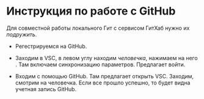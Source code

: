 # Инструкция по работе с GitHub

Для совместной работы локального Гит с сервисом ГитХаб нужно их *подружить*.

* Регестрируемся на GitHub.

* Заходим в VSC, в левом углу находим *человечка*, нажимаем на него . Там включаем синхронизацию параметров. Предлагает войти.

* Входим с помощью GitHub. Там предлагает открыть VSC. Заходим, смотрим на человечка. Если все прошло успешно, то будет видна учетная запись GitHub.


